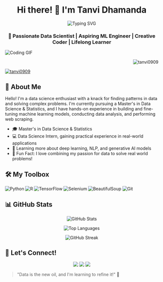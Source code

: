 <h1 align="center">Hi there! 👋 I'm Tanvi Dhamanda</h1>
<p align="center">
  <img src="https://readme-typing-svg.herokuapp.com?color=0e75b6&size=24&center=false&vCenter=true&lines=Data+Scientist+in+the+Making;Machine+Learning+Enthusiast;Passionate+about+AI;Always+Learning+and+Growing" alt="Typing SVG" />
</p>

<h3 align="center"> 🌟 Passionate Data Scientist | Aspiring ML Engineer | Creative Coder | Lifelong Learner</h3>

![Coding GIF](https://media.giphy.com/media/ZVik7pBtu9dNS/giphy.gif)
<p align="right"> <img src="https://komarev.com/ghpvc/?username=tanvi0909&label=Profile%20views&color=0e75b6&style=flat" alt="tanvi0909" /> </p>

<p align="left"> <a href="https://github.com/ryo-ma/github-profile-trophy"><img src="https://github-profile-trophy.vercel.app/?username=tanvi0909" alt="tanvi0909" /></a> </p>

## 🎨 About Me
Hello! I'm a data science enthusiast with a knack for finding patterns in data and solving complex problems. I'm currently pursuing a Master's in Data Science & Statistics, and I have hands-on experience in building and fine-tuning machine learning models, conducting data analysis, and performing web scraping.

- 🎓 Master's in Data Science & Statistics
- 💻 Data Science Intern, gaining practical experience in real-world applications
- 🌱 Learning more about deep learning, NLP, and generative AI models
- 🎵 Fun Fact: I love combining my passion for data to solve real world problems!

## 🛠️ My Toolbox

![Python](https://img.shields.io/badge/Python-3776AB?style=for-the-badge&logo=python&logoColor=white)
![R](https://img.shields.io/badge/R-276DC3?style=for-the-badge&logo=r&logoColor=white)
![TensorFlow](https://img.shields.io/badge/TensorFlow-FF6F00?style=for-the-badge&logo=tensorflow&logoColor=white)
![Selenium](https://img.shields.io/badge/Selenium-43B02A?style=for-the-badge&logo=selenium&logoColor=white)
![BeautifulSoup](https://img.shields.io/badge/BeautifulSoup-8a1c82?style=for-the-badge&logo=beautifulsoup&logoColor=white)
![Git](https://img.shields.io/badge/Git-F05032?style=for-the-badge&logo=git&logoColor=white)

## 📊 GitHub Stats

<p align="center">
  <img src="https://github-readme-stats.vercel.app/api?username=tanvi0909&show_icons=true&theme=radical" alt="GitHub Stats" />
</p>
<p align="center">
  <img src="https://github-readme-stats.vercel.app/api/top-langs/?username=tanvi0909&layout=compact&theme=radical" alt="Top Languages" />
</p>
<p align="center">
  <img src="https://github-readme-streak-stats.herokuapp.com/?user=tanvi0909&theme=radical" alt="GitHub Streak" />
</p>

## 🔗 Let's Connect!

<p align="center">
  <a href="https://linkedin.com/in/tanvi0909"><img src="https://img.shields.io/badge/LinkedIn-0077B5?style=for-the-badge&logo=linkedin&logoColor=white"/></a>
  <a href="mailto:tanvi.d2016@gmail.com"><img src="https://img.shields.io/badge/Email-D14836?style=for-the-badge&logo=gmail&logoColor=white"/></a>
  <a href="https://www.kaggle.com/tanvid2002"><img src="https://img.shields.io/badge/Kaggle-20BEFF?style=for-the-badge&logo=kaggle&logoColor=white"/></a>
  <!---<a href="https://twitter.com/yourusername"><img src="https://img.shields.io/badge/Twitter-1DA1F2?style=for-the-badge&logo=twitter&logoColor=white"/></a>
  <a href="http://yourwebsite.com"><img src="https://img.shields.io/badge/Website-000000?style=for-the-badge&logo=About.me&logoColor=white"/></a> --->
</p>

<!---## 🌱 Blog & Resources

- Check out my blog where I share my learning journey, tutorials, and insights into data science: [Your Blog](http://yourwebsite.com/blog)
- Featured Article: [Introduction to Web Scraping with Python](http://yourwebsite.com/blog/web-scraping-with-python) --->

> "Data is the new oil, and I'm learning to refine it!" 🚀

